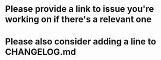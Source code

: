 # Please provide a link to issue you're working on if there's a relevant one
# Please also consider adding a line to CHANGELOG.md 
